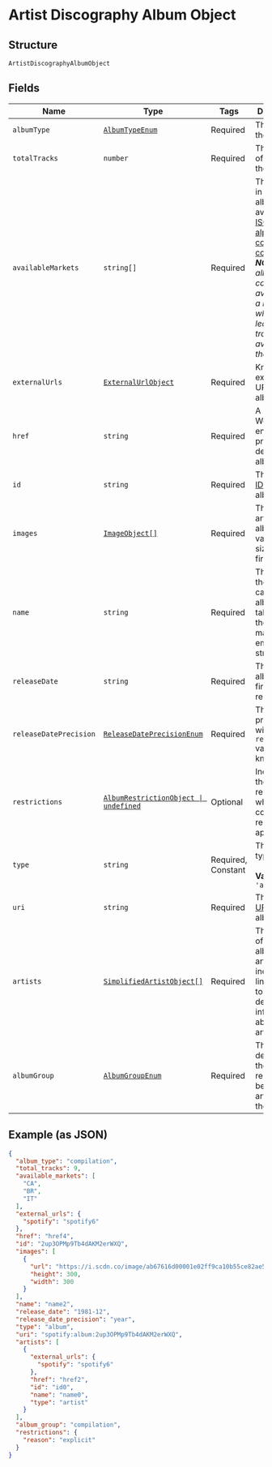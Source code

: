 
# Artist Discography Album Object

## Structure

`ArtistDiscographyAlbumObject`

## Fields

| Name | Type | Tags | Description |
|  --- | --- | --- | --- |
| `albumType` | [`AlbumTypeEnum`](../../doc/models/album-type-enum.md) | Required | The type of the album. |
| `totalTracks` | `number` | Required | The number of tracks in the album. |
| `availableMarkets` | `string[]` | Required | The markets in which the album is available: [ISO 3166-1 alpha-2 country codes](http://en.wikipedia.org/wiki/ISO_3166-1_alpha-2). _**NOTE**: an album is considered available in a market when at least 1 of its tracks is available in that market._ |
| `externalUrls` | [`ExternalUrlObject`](../../doc/models/external-url-object.md) | Required | Known external URLs for this album. |
| `href` | `string` | Required | A link to the Web API endpoint providing full details of the album. |
| `id` | `string` | Required | The [Spotify ID](/documentation/web-api/concepts/spotify-uris-ids) for the album. |
| `images` | [`ImageObject[]`](../../doc/models/image-object.md) | Required | The cover art for the album in various sizes, widest first. |
| `name` | `string` | Required | The name of the album. In case of an album takedown, the value may be an empty string. |
| `releaseDate` | `string` | Required | The date the album was first released. |
| `releaseDatePrecision` | [`ReleaseDatePrecisionEnum`](../../doc/models/release-date-precision-enum.md) | Required | The precision with which `release_date` value is known. |
| `restrictions` | [`AlbumRestrictionObject \| undefined`](../../doc/models/album-restriction-object.md) | Optional | Included in the response when a content restriction is applied. |
| `type` | `string` | Required, Constant | The object type.<br><br>**Value**: `'album'` |
| `uri` | `string` | Required | The [Spotify URI](/documentation/web-api/concepts/spotify-uris-ids) for the album. |
| `artists` | [`SimplifiedArtistObject[]`](../../doc/models/simplified-artist-object.md) | Required | The artists of the album. Each artist object includes a link in `href` to more detailed information about the artist. |
| `albumGroup` | [`AlbumGroupEnum`](../../doc/models/album-group-enum.md) | Required | This field describes the relationship between the artist and the album. |

## Example (as JSON)

```json
{
  "album_type": "compilation",
  "total_tracks": 9,
  "available_markets": [
    "CA",
    "BR",
    "IT"
  ],
  "external_urls": {
    "spotify": "spotify6"
  },
  "href": "href4",
  "id": "2up3OPMp9Tb4dAKM2erWXQ",
  "images": [
    {
      "url": "https://i.scdn.co/image/ab67616d00001e02ff9ca10b55ce82ae553c8228\n",
      "height": 300,
      "width": 300
    }
  ],
  "name": "name2",
  "release_date": "1981-12",
  "release_date_precision": "year",
  "type": "album",
  "uri": "spotify:album:2up3OPMp9Tb4dAKM2erWXQ",
  "artists": [
    {
      "external_urls": {
        "spotify": "spotify6"
      },
      "href": "href2",
      "id": "id0",
      "name": "name0",
      "type": "artist"
    }
  ],
  "album_group": "compilation",
  "restrictions": {
    "reason": "explicit"
  }
}
```

